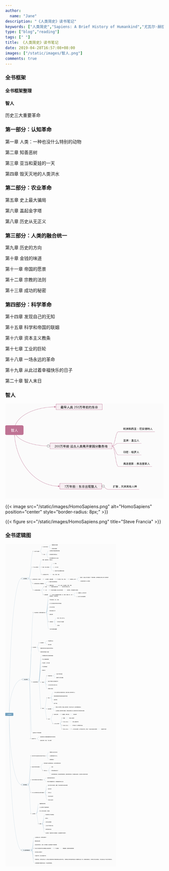 ```yaml
---
author:
  name: "Jane"
description: "《人类简史》读书笔记"
keywords: ["人类简史","Sapiens: A Brief History of Humankind","尤瓦尔·赫拉利"]
type: ["blog","reading"]
tags: [" "]
title: 《人类简史》读书笔记
date: 2019-04-28T16:57:08+08:00
images: ["/static/images/智人.png"]
comments: true
---
```


### 全书框架

#### 全书框架整理


#### 智人


历史三大重要革命

### 第一部分：认知革命

第一章 人类：一种也没什么特别的动物

第二章 知善恶树

第三章 亚当和夏娃的一天


第四章 毁天灭地的人类洪水

### 第二部分：农业革命

第五章 史上最大骗局

第六章 盖起金字塔

第八章 历史从无正义

### 第三部分：人类的融合统一

第九章 历史的方向

第十章 金钱的味道

第十一章 帝国的愿景

第十二章 宗教的法则

第十三章 成功的秘密




### 第四部分：科学革命
第十四章 发现自己的无知

第十五章 科学和帝国的联姻

第十六章 资本主义教条

第十七章 工业的巨轮 

第十八章 一场永远的革命

第十九章 从此过着幸福快乐的日子

第二十章 智人末日


### 智人
![智人](/static/images/HomoSapiens.png)

{{< image src="/static/images/HomoSapiens.png" alt="HomoSapiens" position="center" style="border-radius: 8px;" >}}

{{< figure src="/static/images/HomoSapiens.png" title="Steve Francia" >}}

### 全书逻辑图
![人类简史](/static/images/history.png)


